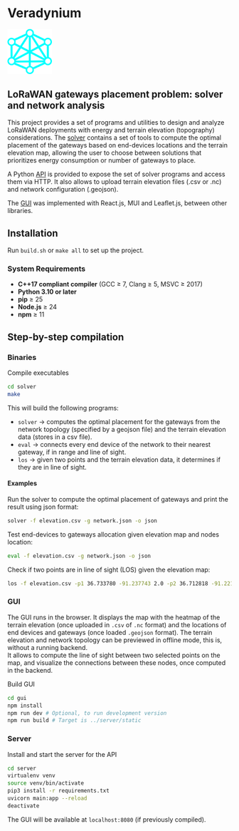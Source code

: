 # Veradynium

<img src="gui/logo/logo.png" width="100" />

## LoRaWAN gateways placement problem: solver and network analysis

This project provides a set of programs and utilities to design and analyze LoRaWAN deployments with energy and terrain elevation (topography) considerations. The [solver](solver) contains a set of tools to compute the optimal placement of the gateways based on end-devices locations and the terrain elevation map, allowing the user to choose between solutions that prioritizes energy consumption or number of gateways to place.

A Python [API](server) is provided to expose the set of solver programs and access them via HTTP. It also allows to upload terrain elevation files (.csv or .nc) and network configuration (.geojson).

The [GUI](GUI) was implemented with React.js, MUI and Leaflet.js, between other libraries.

## Installation
Run ```build.sh``` or ```make all``` to set up the project.  

### System Requirements

- **C++17 compliant compiler** (GCC ≥ 7, Clang ≥ 5, MSVC ≥ 2017)  
- **Python 3.10 or later**  
- **pip** ≥ 25  
- **Node.js** ≥ 24  
- **npm** ≥ 11  

## Step-by-step compilation

### Binaries
Compile executables  
```bash
cd solver
make
```
This will build the following programs:  
* ```solver``` -> computes the optimal placement for the gateways from the network topology (specified by a geojson file) and the terrain elevation data (stores in a csv file).  
* ```eval``` -> connects every end device of the network to their nearest gateway, if in range and line of sight.  
* ```los``` -> given two points and the terrain elevation data, it determines if they are in line of sight.  

#### Examples

Run the solver to compute the optimal placement of gateways and print the result using json format:  
```bash
solver -f elevation.csv -g network.json -o json  
```
Test end-devices to gateways allocation given elevation map and nodes location:  
```bash
eval -f elevation.csv -g network.json -o json
```
Check if two points are in line of sight (LOS) given the elevation map:  
```bash
los -f elevation.csv -p1 36.733780 -91.237743 2.0 -p2 36.712818 -91.221097 2.5
```


### GUI
The GUI runs in the browser. It displays the map with the heatmap of the terrain elevation (once uploaded in ```.csv``` of ```.nc``` format) and the locations of end devices and gateways (once loaded ```.geojson``` format). The terrain elevation and network topology can be previewed in offline mode, this is, without a running backend.    
It allows to compute the line of sight between two selected points on the map, and visualize the connections between these nodes, once computed in the backend.  

Build GUI
```bash
cd gui
npm install
npm run dev # Optional, to run development version
npm run build # Target is ../server/static
```

### Server
Install and start the server for the API  
```bash
cd server
virtualenv venv
source venv/bin/activate
pip3 install -r requirements.txt
uvicorn main:app --reload 
deactivate
```
The GUI will be available at ```localhost:8080``` (if previously compiled).  
